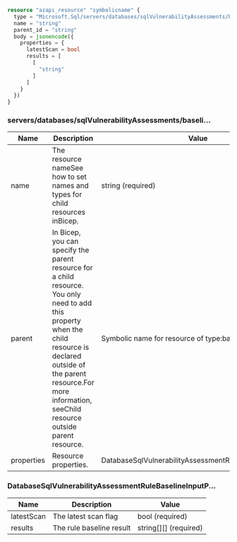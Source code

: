 ```terraform
resource "azapi_resource" "symbolicname" {
  type = "Microsoft.Sql/servers/databases/sqlVulnerabilityAssessments/baselines/rules@2022-05-01-preview"
  name = "string"
  parent_id = "string"
  body = jsonencode({
    properties = {
      latestScan = bool
      results = [
        [
          "string"
        ]
      ]
    }
  })
}

```

### servers/databases/sqlVulnerabilityAssessments/baseli...

| Name | Description | Value |
|-|-|-|
| name | The resource nameSee how to set names and types for child resources inBicep. | string (required) |
| parent | In Bicep, you can specify the parent resource for a child resource. You only need to add this property when the child resource is declared outside of the parent resource.For more information, seeChild resource outside parent resource. | Symbolic name for resource of type:baselines |
| properties | Resource properties. | DatabaseSqlVulnerabilityAssessmentRuleBaselineInputP... |


### DatabaseSqlVulnerabilityAssessmentRuleBaselineInputP...

| Name | Description | Value |
|-|-|-|
| latestScan | The latest scan flag | bool (required) |
| results | The rule baseline result | string[][] (required) |


